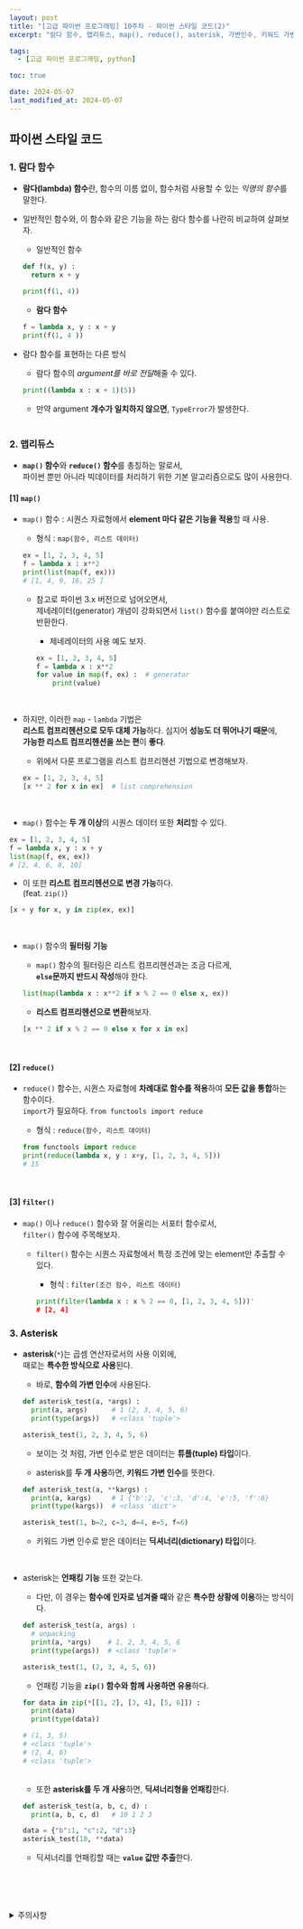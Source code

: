 ```yaml
---
layout: post
title: "[고급 파이썬 프로그래밍] 10주차 - 파이썬 스타일 코드(2)"
excerpt: "람다 함수, 맵리듀스, map(), reduce(), asterisk, 가변인수, 키워드 가변인수, 언패킹"

tags:
  - [고급 파이썬 프로그래밍, python]

toc: true

date: 2024-05-07
last_modified_at: 2024-05-07
---
```

## 파이썬 스타일 코드
### 1. 람다 함수
- **람다(lambda) 함수**란, 함수의 이름 없이, 함수처럼 사용할 수 있는 *익명의 함수*를 말한다.  

- 일반적인 함수와, 이 함수와 같은 기능을 하는 람다 함수를 나란히 비교하여 살펴보자.  

  - 일반적인 함수  

  ```python
  def f(x, y) :
    return x + y

  print(f(1, 4))
  ```

  - **람다 함수**

  ```python
  f = lambda x, y : x + y
  print(f(1, 4 ))
  ```

- 람다 함수를 표현하는 다른 방식
  - 람다 함수의 *argument를 바로 전달*해줄 수 있다.  

  ```python
  print((lambda x : x + 1)(5))
  ```

  - 만약 argument **개수가 일치하지 않으면**, `TypeError`가 발생한다.  

  <br>

### 2. 맵리듀스
- **`map()` 함수**와 **`reduce()` 함수**를 총칭하는 말로서,  
파이썬 뿐만 아니라 빅데이터를 처리하기 위한 기본 알고리즘으로도 많이 사용한다.  

#### [1] `map()`
- `map()` 함수 : 시퀀스 자료형에서 **element 마다 같은 기능을 적용**할 때 사용.  

  - 형식 : `map(함수, 리스트 데이터)`

  ```python
  ex = [1, 2, 3, 4, 5]
  f = lambda x : x**2
  print(list(map(f, ex)))
  # [1, 4, 9, 16, 25 ]
  ```

  - 참고로 파이썬 3.x 버전으로 넘어오면서,  
  제네레이터(generator) 개념이 강화되면서 `list()` 함수를 붙여야만 리스트로 반환한다.  

    - 제네레이터의 사용 예도 보자.  

    ```python
    ex = [1, 2, 3, 4, 5]
    f = lambda x : x**2
    for value in map(f, ex) :  # generator
        print(value)
    ```

<br>

- 하지만, 이러한 `map` - `lambda` 기법은  
**리스트 컴프리헨션으로 모두 대체 가능**하다. 심지어 **성능도 더 뛰어나기 때문**에,  
**가능한 리스트 컴프리헨션을 쓰는 편**이 **좋다**.  

  - 위에서 다룬 프로그램을 리스트 컴프리헨션 기법으로 변경해보자.  

  ```python
  ex = [1, 2, 3, 4, 5]
  [x ** 2 for x in ex]  # list comprehension
  ```

<br>

- `map()` 함수는 **두 개 이상**의 시퀀스 데이터 또한 **처리**할 수 있다.  

```python
ex = [1, 2, 3, 4, 5]
f = lambda x, y : x + y
list(map(f, ex, ex))
# [2, 4, 6, 8, 10]
```

  - 이 또한 **리스트 컴프리헨션으로 변경 가능**하다.  
  (feat. `zip()`)

  ```python
  [x + y for x, y in zip(ex, ex)]
  ``` 

  <br>

- `map()` 함수의 **필터링 기능**
  - `map()` 함수의 필터링은 리스트 컴프리헨션과는 조금 다르게,  
  **`else`문까지 반드시 작성**해야 한다.  

  ```python
  list(map(lambda x : x**2 if x % 2 == 0 else x, ex))
  ```

  - **리스트 컴프리헨션으로 변환**해보자.  

  ```python
  [x ** 2 if x % 2 == 0 else x for x in ex]
  ```  

  <br>

#### [2] `reduce()`
- `reduce()` 함수는, 시퀀스 자료형에 **차례대로 함수를 적용**하여 **모든 값을 통합**하는 함수이다.  
`import`가 필요하다. `from functools import reduce`

  - 형식 : `reduce(함수, 리스트 데이터)`

  ```python
  from functools import reduce
  print(reduce(lambda x, y : x+y, [1, 2, 3, 4, 5]))
  # 15
  ```  

  <br>

#### [3] `filter()`
- `map()` 이나 `reduce()` 함수와 잘 어울리는 서포터 함수로서,  
`filter()` 함수에 주목해보자.  

  - `filter()` 함수는 시퀀스 자료형에서 특정 조건에 맞는 element만 추출할 수 있다.  

    - 형식 : `filter(조건 함수, 리스트 데이터)`

    ```python
    print(filter(lambda x : x % 2 == 0, [1, 2, 3, 4, 5]))'
    # [2, 4]
    ```


### 3. Asterisk
- **asterisk**(`*`)는 곱셈 연산자로서의 사용 이외에,  
때로는 **특수한 방식으로 사용**된다.  

  - 바로, **함수의 가변 인수**에 사용된다.  

  ```python
  def asterisk_test(a, *args) :
    print(a, args)      # 1 (2, 3, 4, 5, 6)
    print(type(args))   # <class 'tuple'> 

  asterisk_test(1, 2, 3, 4, 5, 6)
  ```

  - 보이는 것 처럼, 가변 인수로 받은 데이터는 **튜플(tuple) 타입**이다.  

  - asterisk를 **두 개 사용**하면, **키워드 가변 인수**를 뜻한다.  

  ```python
  def asterisk_test(a, **kargs) :
    print(a, kargs)     # 1 {'b':2, 'c':3, 'd':4, 'e':5, 'f':6}
    print(type(kargs))  # <class 'dict'>

  asterisk_test(1, b=2, c=3, d=4, e=5, f=6)
  ```

  - 키워드 가변 인수로 받은 데이터는 **딕셔너리(dictionary) 타입**이다.  

<br>

- asterisk는 **언패킹 기능** 또한 갖는다.  
  - 다만, 이 경우는 **함수에 인자로 넘겨줄 때**와 같은 **특수한 상황에 이용**하는 방식이다.  

  ```python
  def asterisk_test(a, args) :
    # unpacking
    print(a, *args)    # 1, 2, 3, 4, 5, 6
    print(type(args))  # <class 'tuple'>

  asterisk_test(1, (2, 3, 4, 5, 6))
  ```

  - 언패킹 기능을 **`zip()` 함수와 함께 사용하면 유용**하다.  

  ```python
  for data in zip(*[[1, 2], [3, 4], [5, 6]]) :
    print(data)
    print(type(data))

  # (1, 3, 5)
  # <class 'tuple'>
  # (2, 4, 6)
  # <class 'tuple'>
  ```

  <br>

  - 또한 **asterisk를 두 개 사용**하면, **딕셔너리형을 언패킹**한다.  

  ```python
  def asterisk_test(a, b, c, d) :
    print(a, b, c, d)   # 10 1 2 3

  data = {"b":1, "c":2, "d":3}
  asterisk_test(10, **data)
  ```

  - 딕셔너리를 언패킹할 때는 **`value` 값만 추출**한다.  

<br>
<br>
<br>
<br>
<details>
<summary>주의사항</summary>
<div markdown="1">

이 포스팅은 강원대학교 최미정 교수님의 고급파이썬프로그래밍 수업을 들으며 내용을 정리 한 것입니다.  
수업 내용에 대한 저작권은 교수님께 있으니,  
다른 곳으로의 무분별한 내용 복사를 자제해 주세요.

</div>
</details> 